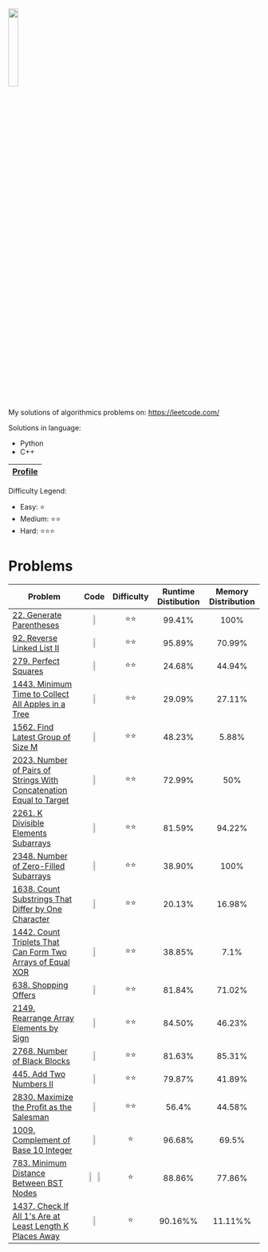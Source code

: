 # <img src="https://leetcode.com/static/webpack_bundles/images/logo-dark.e99485d9b.svg"  width="20%" height="20%"></img>
My solutions of algorithmics problems on: https://leetcode.com/

Solutions in language:
* Python
* C++

[Leetcode Profile]:https://leetcode.com/user2261gr/

| [Profile][Leetcode Profile]   |
|-------------------------------|

Difficulty Legend:
* Easy: ⭐
* Medium: ⭐⭐
* Hard: ⭐⭐⭐


# Problems

[22. Generate Parentheses]: https://leetcode.com/problems/generate-parentheses/
[92. Reverse Linked List II]: https://leetcode.com/problems/reverse-linked-list-ii/
[279. Perfect Squares]: https://leetcode.com/problems/perfect-squares/
[1443. Minimum Time to Collect All Apples in a Tree]: https://leetcode.com/problems/minimum-time-to-collect-all-apples-in-a-tree/
[1562. Find Latest Group of Size M]: https://leetcode.com/problems/find-latest-group-of-size-m/
[2023. Number of Pairs of Strings With Concatenation Equal to Target]: https://leetcode.com/problems/number-of-pairs-of-strings-with-concatenation-equal-to-target/
[2261. K Divisible Elements Subarrays]: https://leetcode.com/problems/k-divisible-elements-subarrays/
[2348. Number of Zero-Filled Subarrays]: https://leetcode.com/problems/number-of-zero-filled-subarrays/
[1638. Count Substrings That Differ by One Character]: https://leetcode.com/problems/count-substrings-that-differ-by-one-character/
[1442. Count Triplets That Can Form Two Arrays of Equal XOR]: https://leetcode.com/problems/count-triplets-that-can-form-two-arrays-of-equal-xor/
[638. Shopping Offers]: https://leetcode.com/problems/shopping-offers/
[2149. Rearrange Array Elements by Sign]: https://leetcode.com/problems/rearrange-array-elements-by-sign/
[2768. Number of Black Blocks]: https://leetcode.com/problems/number-of-black-blocks/
[445. Add Two Numbers II]: https://leetcode.com/problems/add-two-numbers-ii/
[2830. Maximize the Profit as the Salesman]: https://leetcode.com/problems/maximize-the-profit-as-the-salesman/
[1009. Complement of Base 10 Integer]: https://leetcode.com/problems/complement-of-base-10-integer/
[783. Minimum Distance Between BST Nodes]: https://leetcode.com/problems/minimum-distance-between-bst-nodes/
[1437. Check If All 1's Are at Least Length K Places Away]: https://leetcode.com/problems/check-if-all-1s-are-at-least-length-k-places-away/

| Problem |                                                                                                                                                         Code                                                                                                                                                          |     Difficulty     | Runtime Distibution | Memory Distribution |
|---------|:---------------------------------------------------------------------------------------------------------------------------------------------------------------------------------------------------------------------------------------------------------------------------------------------------------------------:|:------------------:|:-------------------:|:-------------------:|
|[22. Generate Parentheses]|                          <a href="https://github.com/bartlomiej-niemiec/leetcode-solutions/blob/main/Solutions/22.%20Generate%20Parentheses/Python/generate_parentheses.py"><img src="https://upload.wikimedia.org/wikipedia/commons/c/c3/Python-logo-notext.svg"  width="30%" height="30%"></img></a>                          |         ⭐⭐         |       99.41%        |        100%         |
|[92. Reverse Linked List II]|                      <a href="https://github.com/bartlomiej-niemiec/leetcode-solutions/blob/main/Solutions/92.%20Reverse%20Linked%20List%20II/Python/reverse_linkedlist_ii.py"><img src="https://upload.wikimedia.org/wikipedia/commons/c/c3/Python-logo-notext.svg"  width="30%" height="30%"></img></a>                       |         ⭐⭐         |       95.89%        |       70.99%        |
|[279. Perfect Squares]|                                 <a href="https://github.com/bartlomiej-niemiec/leetcode-solutions/blob/main/Solutions/279.%20Perfect%20Squares/Python/numSquares.py"><img src="https://upload.wikimedia.org/wikipedia/commons/c/c3/Python-logo-notext.svg"  width="30%" height="30%"></img></a>                                 |         ⭐⭐         |       24.68%        |       44.94%        |
|[1443. Minimum Time to Collect All Apples in a Tree]|            <a href="https://github.com/bartlomiej-niemiec/leetcode-solutions/blob/main/Solutions/1443.%20Minimum%20Time%20to%20Collect%20All%20Apples%20in%20a%20Tree/Python/min_time.py"><img src="https://upload.wikimedia.org/wikipedia/commons/c/c3/Python-logo-notext.svg"  width="30%" height="30%"></img></a>            |         ⭐⭐         |       29.09%        |       27.11%        |
|[1562. Find Latest Group of Size M]|                   <a href="https://github.com/bartlomiej-niemiec/leetcode-solutions/blob/main/Solutions/1562.%20Find%20Latest%20Group%20of%20Size%20M/Python/find_latest_step.py"><img src="https://upload.wikimedia.org/wikipedia/commons/c/c3/Python-logo-notext.svg"  width="30%" height="30%"></img></a>                    |         ⭐⭐         |       48.23%        |        5.88%        |
|[2023. Number of Pairs of Strings With Concatenation Equal to Target]| <a href="https://github.com/bartlomiej-niemiec/leetcode-solutions/blob/main/Solutions/2023.%20Number%20of%20Pairs%20of%20Strings%20With%20Concatenation%20Equal%20to%20Target/Python/numOfPairs.py"><img src="https://upload.wikimedia.org/wikipedia/commons/c/c3/Python-logo-notext.svg"  width="30%" height="30%"></img></a>  |         ⭐⭐         |       72.99%        |         50%         |
|[2261. K Divisible Elements Subarrays]|             <a href="https://github.com/bartlomiej-niemiec/leetcode-solutions/blob/main/Solutions/2261.%20K%20Divisible%20Elements%20Subarrays/Python/k_divisible_elements_subarrays.py"><img src="https://upload.wikimedia.org/wikipedia/commons/c/c3/Python-logo-notext.svg"  width="30%" height="30%"></img></a>             |         ⭐⭐         |       81.59%        |       94.22%        |
|[2348. Number of Zero-Filled Subarrays]|                 <a href="https://github.com/bartlomiej-niemiec/leetcode-solutions/blob/main/Solutions/2348.%20Number%20of%20Zero-Filled%20Subarrays/Python/zero_filled_subarays.py"><img src="https://upload.wikimedia.org/wikipedia/commons/c/c3/Python-logo-notext.svg"  width="30%" height="30%"></img></a>                  |         ⭐⭐         |       38.90%        |        100%         |
|[1638. Count Substrings That Differ by One Character]|          <a href="https://github.com/bartlomiej-niemiec/leetcode-solutions/blob/main/Solutions/1638.%20Count%20Substrings%20That%20Differ%20by%20One%20Character/Python/countSubstrings.py"><img src="https://upload.wikimedia.org/wikipedia/commons/c/c3/Python-logo-notext.svg"  width="30%" height="30%"></img></a>          |         ⭐⭐         |       20.13%        |       16.98%        |
|[1442. Count Triplets That Can Form Two Arrays of Equal XOR]| <a href="https://github.com/bartlomiej-niemiec/leetcode-solutions/blob/main/Solutions/1442.%20Count%20Triplets%20That%20Can%20Form%20Two%20Arrays%20of%20Equal%20XOR/Python/countTriplets.py"><img src="https://upload.wikimedia.org/wikipedia/commons/c/c3/Python-logo-notext.svg"  width="30%" height="30%"></img></a> |         ⭐⭐         |       38.85%        |        7.1%         |
|[638. Shopping Offers]|                            <a href="https://github.com/bartlomiej-niemiec/leetcode-solutions/blob/main/Solutions/638.%20Shopping%20Offers/Python/shoppingOffers.py"><img src="https://upload.wikimedia.org/wikipedia/commons/c/c3/Python-logo-notext.svg"  width="30%" height="30%"></img></a>                            |         ⭐⭐         |       81.84%        |       71.02%        |
|[2149. Rearrange Array Elements by Sign]|               <a href="https://github.com/bartlomiej-niemiec/leetcode-solutions/blob/main/Solutions/2149.%20Rearrange%20Array%20Elements%20by%20Sign/Python/rearrangeArray.py"><img src="https://upload.wikimedia.org/wikipedia/commons/c/c3/Python-logo-notext.svg"  width="30%" height="30%"></img></a>                |         ⭐⭐         |       84.50%        |       46.23%        |
|[2768. Number of Black Blocks]|                    <a href="https://github.com/bartlomiej-niemiec/leetcode-solutions/blob/main/Solutions/2768.%20Number%20of%20Black%20Blocks/Python/countBlackBlocks.py"><img src="https://upload.wikimedia.org/wikipedia/commons/c/c3/Python-logo-notext.svg"  width="30%" height="30%"></img></a>                     |         ⭐⭐         |       81.63%        |       85.31%        |
|[445. Add Two Numbers II]|                        <a href="https://github.com/bartlomiej-niemiec/leetcode-solutions/blob/main/Solutions/445.%20Add%20Two%20Numbers%20II/Python/addTwoNumbersII.py"><img src="https://upload.wikimedia.org/wikipedia/commons/c/c3/Python-logo-notext.svg"  width="30%" height="30%"></img></a>                        |         ⭐⭐         |       79.87%        |       41.89%        |
|[2830. Maximize the Profit as the Salesman]|           <a href="https://github.com/bartlomiej-niemiec/leetcode-solutions/blob/main/Solutions/2830.%20Maximize%20the%20Profit%20as%20the%20Salesman/Python/maximizetheprofit.py"><img src="https://upload.wikimedia.org/wikipedia/commons/c/c3/Python-logo-notext.svg"  width="30%" height="30%"></img></a>            |         ⭐⭐         |        56.4%        |       44.58%        |
|[1009. Complement of Base 10 Integer]|                   <a href="https://github.com/bartlomiej-niemiec/leetcode-solutions/blob/main/Solutions/1009.%20Complement%20of%20Base%2010%20Integer/Python/bitwiseComplement.py"><img src="https://upload.wikimedia.org/wikipedia/commons/c/c3/Python-logo-notext.svg"  width="30%" height="30%"></img></a>                   |         ⭐          |       96.68%        |        69.5%        |
|[783. Minimum Distance Between BST Nodes]|                  <a href="https://github.com/bartlomiej-niemiec/leetcode-solutions/blob/main/Solutions/783.%20Minimum%20Distance%20Between%20BST%20Nodes/Python/minDiffInBST.py"><img src="https://upload.wikimedia.org/wikipedia/commons/c/c3/Python-logo-notext.svg"  width="30%" height="30%"></img></a>  <a href="https://github.com/bartlomiej-niemiec/leetcode-solutions/blob/main/Solutions/783.%20Minimum%20Distance%20Between%20BST%20Nodes/C%2B%2B/minDiffInBST.cpp"><img src="https://upload.wikimedia.org/wikipedia/commons/thumb/1/18/ISO_C%2B%2B_Logo.svg/1822px-ISO_C%2B%2B_Logo.svg.png"  width="30%" height="30%"></img></a>                   |         ⭐          |       88.86%        |       77.86%        |
|[1437. Check If All 1's Are at Least Length K Places Away]| <a href="https://github.com/bartlomiej-niemiec/leetcode-solutions/blob/main/Solutions/1437.%20Check%20If%20All%201's%20Are%20at%20Least%20Length%20K%20Places%20Away/C%2B%2B/kLengthApart.cpp"><img src="https://upload.wikimedia.org/wikipedia/commons/thumb/1/18/ISO_C%2B%2B_Logo.svg/1822px-ISO_C%2B%2B_Logo.svg.png"  width="30%" height="30%"></img></a>  |         ⭐          |       90.16%%        |       11.11%%        |
